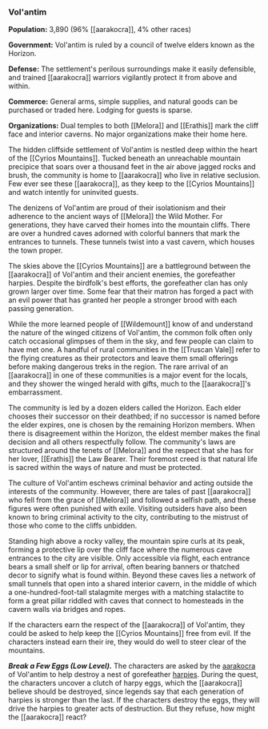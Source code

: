 
### Vol'antim

**Population:** 3,890 (96% [[aarakocra]], 4% other races)

**Government:** Vol'antim is ruled by a council of twelve elders known as the Horizon.

**Defense:** The settlement's perilous surroundings make it easily defensible, and trained [[aarakocra]] warriors vigilantly protect it from above and within.

**Commerce:** General arms, simple supplies, and natural goods can be purchased or traded here. Lodging for guests is sparse.

**Organizations:** Dual temples to both [[Melora]] and [[Erathis]] mark the cliff face and interior caverns. No major organizations make their home here.

The hidden cliffside settlement of Vol'antim is nestled deep within the heart of the [[Cyrios Mountains]]. Tucked beneath an unreachable mountain precipice that soars over a thousand feet in the air above jagged rocks and brush, the community is home to [[aarakocra]] who live in relative seclusion. Few ever see these [[aarakocra]], as they keep to the [[Cyrios Mountains]] and watch intently for uninvited guests.

The denizens of Vol'antim are proud of their isolationism and their adherence to the ancient ways of [[Melora]] the Wild Mother. For generations, they have carved their homes into the mountain cliffs. There are over a hundred caves adorned with colorful banners that mark the entrances to tunnels. These tunnels twist into a vast cavern, which houses the town proper.

The skies above the [[Cyrios Mountains]] are a battleground between the [[aarakocra]] of Vol'antim and their ancient enemies, the gorefeather harpies. Despite the birdfolk's best efforts, the gorefeather clan has only grown larger over time. Some fear that their matron has forged a pact with an evil power that has granted her people a stronger brood with each passing generation.

While the more learned people of [[Wildemount]] know of and understand the nature of the winged citizens of Vol'antim, the common folk often only catch occasional glimpses of them in the sky, and few people can claim to have met one. A handful of rural communities in the [[Truscan Vale]] refer to the flying creatures as their protectors and leave them small offerings before making dangerous treks in the region. The rare arrival of an [[aarakocra]] in one of these communities is a major event for the locals, and they shower the winged herald with gifts, much to the [[aarakocra]]'s embarrassment.

The community is led by a dozen elders called the Horizon. Each elder chooses their successor on their deathbed; if no successor is named before the elder expires, one is chosen by the remaining Horizon members. When there is disagreement within the Horizon, the eldest member makes the final decision and all others respectfully follow. The community's laws are structured around the tenets of [[Melora]] and the respect that she has for her lover, [[Erathis]] the Law Bearer. Their foremost creed is that natural life is sacred within the ways of nature and must be protected.

The culture of Vol'antim eschews criminal behavior and acting outside the interests of the community. However, there are tales of past [[aarakocra]] who fell from the grace of [[Melora]] and followed a selfish path, and these figures were often punished with exile. Visiting outsiders have also been known to bring criminal activity to the city, contributing to the mistrust of those who come to the cliffs unbidden.

Standing high above a rocky valley, the mountain spire curls at its peak, forming a protective lip over the cliff face where the numerous cave entrances to the city are visible. Only accessible via flight, each entrance bears a small shelf or lip for arrival, often bearing banners or thatched decor to signify what is found within. Beyond these caves lies a network of small tunnels that open into a shared interior cavern, in the middle of which a one-hundred-foot-tall stalagmite merges with a matching stalactite to form a great pillar riddled with caves that connect to homesteads in the cavern walls via bridges and ropes.

If the characters earn the respect of the [[aarakocra]] of Vol'antim, they could be asked to help keep the [[Cyrios Mountains]] free from evil. If the characters instead earn their ire, they would do well to steer clear of the mountains.

_**Break a Few Eggs (Low Level).**_ The characters are asked by the [aarakocra](https://www.dndbeyond.com/monsters/[[aarakocra]]) of Vol'antim to help destroy a nest of gorefeather [harpies](https://www.dndbeyond.com/monsters/harpy). During the quest, the characters uncover a clutch of harpy eggs, which the [[aarakocra]] believe should be destroyed, since legends say that each generation of harpies is stronger than the last. If the characters destroy the eggs, they will drive the harpies to greater acts of destruction. But they refuse, how might the [[aarakocra]] react?
